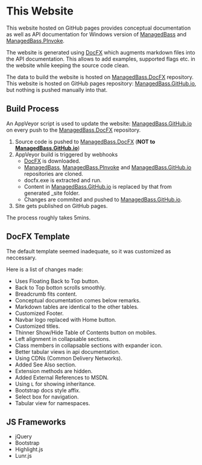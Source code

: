 # This Website
This website hosted on GitHub pages provides conceptual documentation as well as API documentation for Windows version of [ManagedBass][MB] and [ManagedBass.PInvoke][MB.PInvoke].

The website is generated using [DocFX][DocFX] which augments markdown files into the API documentation.
This allows to add examples, supported flags etc. in the website while keeping the source code clean.

The data to build the website is hosted on [ManagedBass.DocFX][MB.DocFX] repository.
This website is hosted on GitHub pages repository: [ManagedBass.GitHub.io][MB.Page], but nothing is pushed manually into that.

## Build Process
An AppVeyor script is used to update the website: [ManagedBass.GitHub.io][MB.Site] on every push to the [ManagedBass.DocFX][MB.DocFX] repository.

1. Source code is pushed to [ManagedBass.DocFX][MB.DocFX] (**NOT to [ManagedBass.GitHub.io][MB.Page]**)
2. AppVeyor build is triggered by webhooks
   - [DocFX][DocFX] is downloaded.
   - [ManagedBass][MB], [ManagedBass.PInvoke][MB.PInvoke] and [ManagedBass.GitHub.io][MB.Page] repositories are cloned.
   - docfx.exe is extracted and run.
   - Content in [ManagedBass.GitHub.io][MB.Page] is replaced by that from generated _site folder.
   - Changes are commited and pushed to [ManagedBass.GitHub.io][MB.Page].
3. Site gets published on GitHub pages.

The process roughly takes 5mins.

## DocFX Template
The default template seemed inadequate, so it was customized as neccessary.

Here is a list of changes made:
- Uses Floating Back to Top button.
- Back to Top botton scrolls smoothly.
- Breadcrumb fits content.
- Conceptual documentation comes below remarks.
- Markdown tables are identical to the other tables.
- Customized Footer.
- Navbar logo replaced with Home button.
- Customized titles.
- Thinner Show/Hide Table of Contents button on mobiles.
- Left alignment in collapsable sections.
- Class members in collapsable sections with expander icon.
- Better tabular views in api documentation.
- Using CDNs (Common Delivery Networks).
- Added See Also section.
- Extension methods are hidden.
- Added External References to MSDN.
- Using `L` for showing inheritance.
- Bootstrap docs style affix.
- Select box for navigation.
- Tabular view for namespaces.

## JS Frameworks
- jQuery
- Bootstrap
- Highlight.js
- Lunr.js

[MB]: https://github.com/ManagedBass/ManagedBass
[MB.PInvoke]: https://github.com/ManagedBass/ManagedBass.PInvoke
[MB.DocFX]: https://github.com/ManagedBass/ManagedBass.DocFX
[MB.Page]: https://github.com/ManagedBass/ManagedBass.GitHub.io
[MB.Site]: https://ManagedBass.GitHub.io
[DocFX]: http://dotnet.github.io/docfx